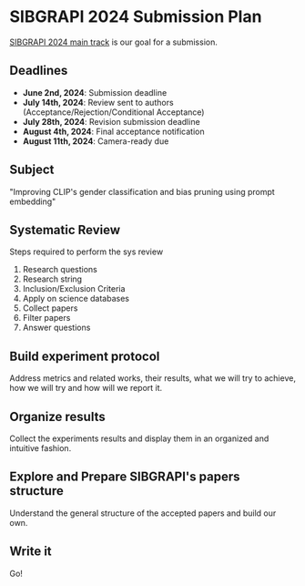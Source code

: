 # SIBGRAPI 2024 Submission Plan

[SIBGRAPI 2024 main track](https://sibgrapi.sbc.org.br/2024/main-track/) is our goal for a submission.

## Deadlines

- **June 2nd, 2024**: Submission deadline
- **July 14th, 2024**: Review sent to authors (Acceptance/Rejection/Conditional Acceptance)
- **July 28th, 2024**: Revision submission deadline
- **August 4th, 2024**: Final acceptance notification
- **August 11th, 2024**: Camera-ready due

## Subject

"Improving CLIP's gender classification and bias pruning using prompt embedding"

## Systematic Review

Steps required to perform the sys review

1. Research questions
2. Research string
3. Inclusion/Exclusion Criteria
4. Apply on science databases
5. Collect papers
6. Filter papers
7. Answer questions

## Build experiment protocol

Address metrics and related works, their results, what we will try to achieve, how we will try and how will we report it.

## Organize results

Collect the experiments results and display them in an organized and intuitive fashion.

## Explore and Prepare SIBGRAPI's papers structure

Understand the general structure of the accepted papers and build our own.

## Write it

Go!

